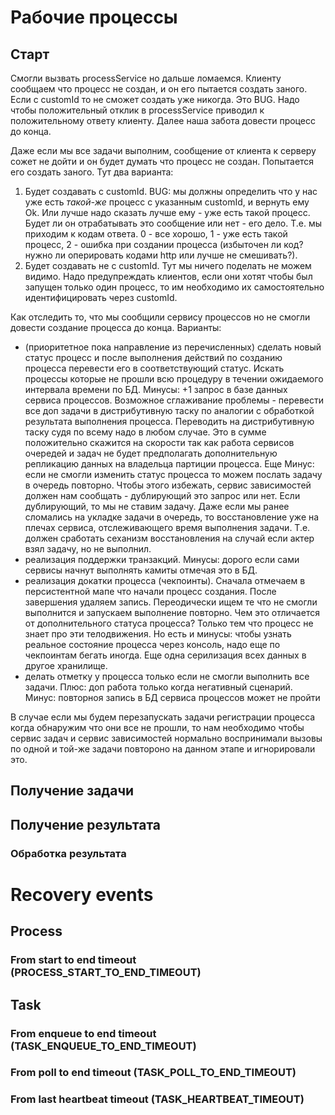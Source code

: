 # Рабочие процессы

## Старт

Смогли вызвать processService но дальше ломаемся. Клиенту сообщаем что процесс не создан,
и он его пытается создать заного. Если с customId то не сможет создать уже никогда. Это BUG. Надо чтобы положительный
отклик в processService приводил к положительному ответу клиенту. Далее наша забота довести процесс до конца.

Даже если мы все задачи выполним, сообщение от клиента к серверу сожет не дойти и он будет думать что процесс не
создан. Попытается его создать заного. Тут два варианта:

1. Будет создавать с customId. BUG: мы должны определить что у нас уже есть _такой-же_ процесс с указанным customId,
и вернуть ему Ok. Или лучше надо сказать лучше ему - уже есть такой процесс. Будет ли он отрабатывать это сообщение
или нет - его дело. Т.е. мы приходим к кодам ответа. 0 - все хорошо, 1 - уже есть такой процесс,
2 - ошибка при создании процесса (избыточен ли код? нужно ли оперировать кодами http или лучше не смешивать?).
2. Будет создавать не с customId. Тут мы ничего поделать не можем видимо. Надо предупреждать клиентов,
если они хотят чтобы был запущен только один процесс, то им необходимо их самостоятельно идентифицировать через
customId.

Как отследить то, что мы сообщили сервису процессов но не смогли довести создание процесса до конца. Варианты:

- (приоритетное пока направление из перечисленных) сделать новый статус процесс и после выполнения действий по
созданию процесса
перевести его в соответствующий
статус. Искать процессы которые не прошли всю процедуру в течении ожидаемого интервала времени по БД. Минусы: +1
запрос в базе данных сервиса процессов. Возможное сглаживание проблемы - перевести все доп задачи в дистрибутивную
таску по аналогии с обработкой результата выполнения процесса. Переводить на дистрибутивную таску судя по всему надо
в любом случае. Это в сумме положительно скажится на скорости так как работа сервисов очередей и задач не будет
предполагать дополнительную репликацию данных на владельца партиции процесса. Еще Минус: если не смогли изменить
статус процесса то можем послать задачу в очередь повторно. Чтобы этого избежать,
сервис зависимостей должен нам сообщать - дублирующий это запрос или нет. Если дублирующий,
то мы не ставим задачу. Даже если мы ранее сломались на укладке задачи в очередь,
то восстановление уже на плечах сервиса, отслеживающего время выполнения задачи. Т.е. должен сработать сеханизм
восстановления на случай если актер взял задачу, но не выполнил.
- реализация поддержки транзакций. Минусы: дорого если сами сервисы начнут выполнять камиты отмечая это в БД.
- реализация докатки процесса (чекпоинты). Сначала отмечаем в персистентной мапе что начали процесс создания. После
завершения удаляем запись. Переодически ищем те что не смогли выполнится и запускаем выполнение повторно. Чем это
отличается от дополнительного статуса процесса? Только тем что процесс не знает про эти телодвижения. Но есть и
минусы: чтобы узнать реальное состояние процесса через консоль, надо еще по чекпоинтам бегать иногда. Еще одна
серилизация всех данных в другое хранилище.
- делать отметку у процесса только если не смогли выполнить все задачи. Плюс: доп работа только когда негативный
сценарий. Минус: повторноя запись в БД сервиса процессов может не пройти

В случае если мы будем перезапускать задачи регистрации процесса когда обнаружим что они все не прошли,
то нам необходимо чтобы сервис задач и сервис зависимостей нормально воспринимали вызовы по одной и той-же задачи
повтороно на данном этапе и игнорировали это.



## Получение задачи

## Получение результата

### Обработка результата

# Recovery events

## Process

### From start to end timeout (PROCESS_START_TO_END_TIMEOUT)

## Task

### From enqueue to end timeout (TASK_ENQUEUE_TO_END_TIMEOUT)

### From poll to end timeout (TASK_POLL_TO_END_TIMEOUT)

### From last heartbeat timeout (TASK_HEARTBEAT_TIMEOUT)


